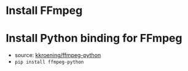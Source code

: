 # Install FFmpeg


# Install Python binding for FFmpeg
- source: [kkroening/ffmpeg-python](https://github.com/kkroening/ffmpeg-python)
- `pip install ffmpeg-python`

